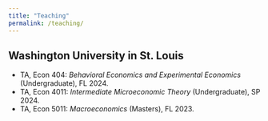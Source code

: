 ```yaml
---
title: "Teaching"
permalink: /teaching/
---
```


## Washington University in St. Louis
- TA, Econ 404: *Behavioral Economics and Experimental Economics* (Undergraduate), FL 2024.
- TA, Econ 4011: *Intermediate Microeconomic Theory* (Undergraduate), SP 2024.
- TA, Econ 5011: *Macroeconomics* (Masters), FL 2023.